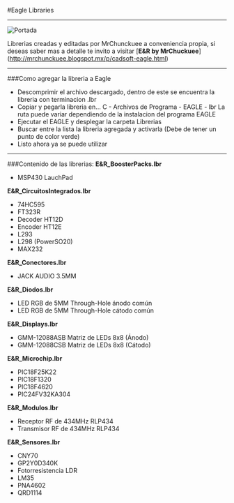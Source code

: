 #Eagle Libraries
***
![Portada](https://github.com/MrChunckuee/EAGLE_Libraries/blob/master/CadSoft-Eagle%20Logo.jpg)

Librerias creadas y editadas por MrChunckuee a conveniencia propia, si deseas saber mas a detalle te invito a visitar [**E&R by MrChuckuee**] (http://mrchunckuee.blogspot.mx/p/cadsoft-eagle.html) 

***
###Como agregar la libreria a Eagle
- Descomprimir el archivo descargado, dentro de este se encuentra la libreria con terminacion .lbr
- Copiar y pegarla libreria en...
	C - Archivos de Programa - EAGLE - lbr La ruta puede variar dependiendo de la instalacion del programa EAGLE
- Ejecutar el EAGLE y desplegar la carpeta Librerias
- Buscar entre la lista la libreria agregada y activarla (Debe de tener un punto de color verde)
- Listo ahora ya se puede utilizar

***
###Contenido de las librerias:
**E&R_BoosterPacks.lbr**
- MSP430 LauchPad
 
**E&R_CircuitosIntegrados.lbr**
- 74HC595
- FT323R
- Decoder HT12D
- Encoder HT12E
- L293
- L298 (PowerSO20)
- MAX232
 
**E&R_Conectores.lbr**
- JACK AUDIO 3.5MM

**E&R_Diodos.lbr**
- LED RGB de 5MM Through-Hole ánodo común
- LED RGB de 5MM Through-Hole cátodo común

**E&R_Displays.lbr**
- GMM-12088ASB Matriz de LEDs 8x8 (Ánodo) 
- GMM-12088CSB Matriz de LEDs 8x8 (Cátodo)
 
**E&R_Microchip.lbr**
- PIC18F25K22
- PIC18F1320
- PIC18F4620
- PIC24FV32KA304
 
**E&R_Modulos.lbr**
- Receptor RF de 434MHz RLP434
- Transmisor RF de 434MHz RLP434

**E&R_Sensores.lbr**
- CNY70
- GP2Y0D340K
- Fotorresistencia LDR
- LM35
- PNA4602
- QRD1114
